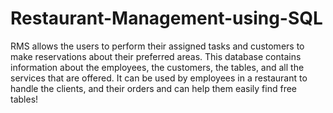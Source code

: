 # Restaurant-Management-using-SQL
RMS allows the users to perform their assigned tasks and customers to make reservations about their preferred areas. This database contains information about the employees, the customers, 
the tables, and all the services that are offered. It can be used by employees in a restaurant to handle the clients, and their orders and can help them easily find free tables!


